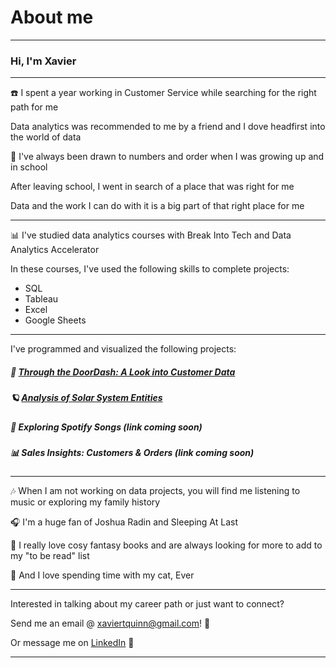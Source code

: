 # About me

---
### Hi, I'm Xavier

---
☎️ I spent a year working in Customer Service while searching for the right path for me

Data analytics was recommended to me by a friend and I dove headfirst into the world of data

🔢 I've always been drawn to numbers and order when I was growing up and in school

After leaving school, I went in search of a place that was right for me

Data and the work I can do with it is a big part of that right place for me

---
📊 I've studied data analytics courses with Break Into Tech and Data Analytics Accelerator

In these courses, I've used the following skills to complete projects:
<ul>
  <li>SQL</li>
  <li>Tableau</li>
  <li>Excel</li>
  <li>Google Sheets</li>
</ul>

---
I've programmed and visualized the following projects:
##### 🍕 [Through the DoorDash: A Look into Customer Data](/doordash)
##### 🪐 [Analysis of Solar System Entities](/solarsystem)
##### 🎼 Exploring Spotify Songs (link coming soon)
##### 📊 Sales Insights: Customers & Orders (link coming soon)


---
🎶 When I am not working on data projects, you will find me listening to music or exploring my family history

🎧 I'm a huge fan of Joshua Radin and Sleeping At Last

📖 I really love cosy fantasy books and are always looking for more to add to my "to be read" list

🐾 And I love spending time with my cat, Ever

---
Interested in talking about my career path or just want to connect?

Send me an email @ xaviertquinn@gmail.com! 📧

Or message me on <a href="https://www.linkedin.com/in/xaviertquinn/">LinkedIn</a> 🔗

---

